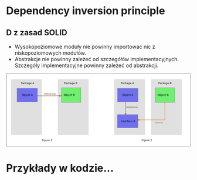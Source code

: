 # Dependency inversion principle
## **D** z zasad SOLID

* Wysokopoziomowe moduły nie powinny importować nic z niskopoziomowych modułów.
* Abstrakcje nie powinny zależeć od szczegółów implementacyjnych. Szczegóły implementacyjne powinny zależeć od abstrakcji.

![image](dep_inv1.png)

# Przykłady w kodzie...